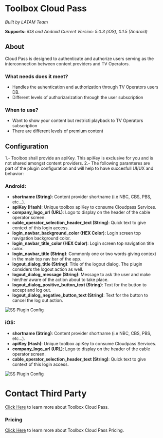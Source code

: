 
# Toolbox Cloud Pass

*Built by LATAM Team*

**Supports:** *iOS and Android*
*Current Version: 5.0.3 (iOS), 0.1.5 (Android)*

 
## About
Cloud Pass is designed to authenticate and authorize users serving as the interconnection between content providers and TV Operators.



### What needs does it meet?

- Handles the auhentication and authorization through TV Operators users DB.
- Different levels of authorizarization through the user subscription


### When to use?

- Want to show your content but restricti playback to TV Operators subscription
- There are different levels of premium content


## Configuration

1.- Toolbox shall provide an apiKey. This apiKey is exclusive for you and is not shared amongst content providers.
2.- The following paramteres are part of the plugin configuration and will help to have succesfull UI/UX and behavior:

### Android:
  - **shortname (String)**: Content provider shortname (i.e NBC, CBS, PBS, etc...).
  - **apiKey (Hash)**: Unique toolbox apiKey to consume Cloudpass Services.
  - **company_logo_url (URL)**: Logo to display on the header of the cable operator screen.
  - **cable_operator_selection_header_text (String)**: Quick text to give context of this login access.
  - **login_navbar_background_color (HEX Color)**: Login screen top navigation background color.
  - **login_navbar_title_color (HEX Color)**: Login screen top navigation title color.
  - **login_navbar_title (String)**: Commonly one or two words giving context in the main top nav bar of the app.
  - **logout_dialog_title (String)**: Title of the logout dialog. The plugin considers the logout action as well.
  - **logout_dialog_message (String)**: Message to ask the user and make him/her aware of the action about to take place.
  - **logout_dialog_positive_button_text (String)**: Text for the button to accept and log out.
  - **logout_dialog_negative_button_text (String)**: Text for the button to cancel the log out action.

![SS Plugin Config](https://raw.githubusercontent.com/applicaster/latam-product-documentation/master/toolbox-cloud-pass/ss_1.png)


### iOS:
  - **shortname (String)**: Content provider shortname (i.e NBC, CBS, PBS, etc...).
  - **apiKey (Hash)**: Unique toolbox apiKey to consume Cloudpass Services.
  - **company_logo_url (URL)**: Logo to display on the header of the cable operator screen.
  - **cable_operator_selection_header_text (String)**: Quick text to give context of this login access.

![SS Plugin Config](https://raw.githubusercontent.com/applicaster/latam-product-documentation/master/toolbox-cloud-pass/ss_2.png)




# Contact Third Party
[Click Here](https://www.toolboxtve.com/solutions/cloud-pass/) to learn more about Toolbox Cloud Pass. 



### Pricing

[Click Here](https://chartbeat.com) to learn more about Toolbox Cloud Pass Pricing. 
